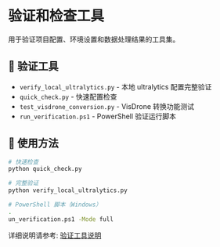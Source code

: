 # 验证和检查工具

用于验证项目配置、环境设置和数据处理结果的工具集。

## 🔧 验证工具

- `verify_local_ultralytics.py` - 本地 ultralytics 配置完整验证
- `quick_check.py` - 快速配置检查
- `test_visdrone_conversion.py` - VisDrone 转换功能测试
- `run_verification.ps1` - PowerShell 验证运行脚本

## 🚀 使用方法

```bash
# 快速检查
python quick_check.py

# 完整验证
python verify_local_ultralytics.py

# PowerShell 脚本（Windows）
.un_verification.ps1 -Mode full
```

详细说明请参考: [验证工具说明](../docs/验证工具说明.md)
